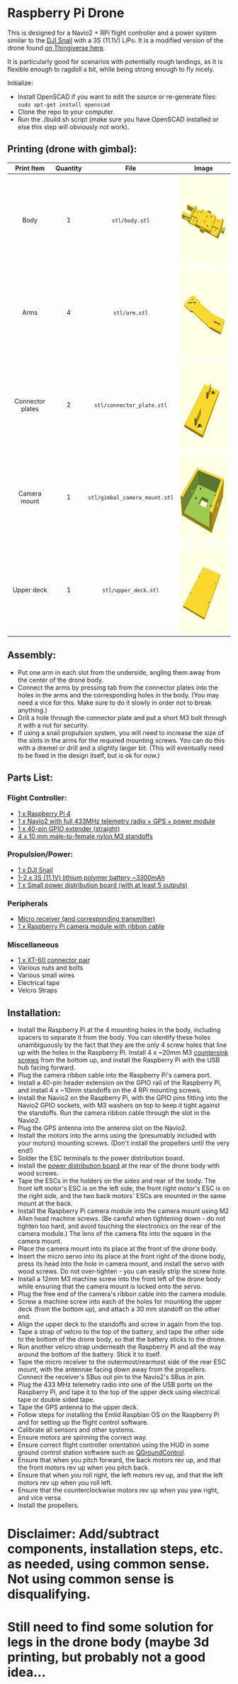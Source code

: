 # Raspberry Pi Drone

This is designed for a Navio2 + RPi flight controller and a power system similar to the [DJI Snail](https://www.dji.com/snail) with a 3S (11.1V) LiPo. It is a modified version of the drone found [on Thingiverse here](https://www.thingiverse.com/thing:2269010).

It is particularly good for scenarios with potentially rough landings, as it is flexible enough to ragdoll a bit, while being strong enough to fly nicely.

Initialize:
* Install OpenSCAD if you want to edit the source or re-generate files: `sudo apt-get install openscad`
* Clone the repo to your computer.
* Run the ./build.sh script (make sure you have OpenSCAD installed or else this step will obviously not work).

## Printing (drone with gimbal):

Print Item | Quantity | File | Image
:-: | :-: | :-: | :-: |
Body | 1 | `stl/body.stl` | <img src="png/body.png" alt="alt text" width="200" height="200">
Arms | 4 | `stl/arm.stl` | <img src="png/arm.png" alt="alt text" width="200" height="200">
Connector plates | 2 | `stl/connector_plate.stl` | <img src="png/connector_plate.png" alt="alt text" width="200" height="200">
Camera mount | 1 | `stl/gimbal_camera_mount.stl` | <img src="png/gimbal_camera_mount.png" alt="alt text" width="200" height="200">
Upper deck | 1 | `stl/upper_deck.stl` | <img src="png/upper_deck.png" alt="alt text" width="200" height="200">

## Assembly:
* Put one arm in each slot from the underside, angling them away from the center of the drone body.
* Connect the arms by pressing tab from the connector plates into the holes in the arms and the corresponding holes in the body. (You may need a vice for this. Make sure to do it slowly in order not to break anything.)
* Drill a hole through the connector plate and put a short M3 bolt through it with a nut for security.
* If using a snail propulsion system, you will need to increase the size of the slots in the arms for the required mounting screws. You can do this with a dremel or drill and a slightly larger bit. (This will eventually need to be fixed in the design itself, but is ok for now.)

## Parts List:
### Flight Controller:
* [1 x Raspberry Pi 4](https://www.raspberrypi.org/products/raspberry-pi-4-model-b/)
* [1 x Navio2 with full 433MHz telemetry radio + GPS + power module](https://navio2.emlid.com/)
* [1 x 40-pin GPIO extender (straight)](https://pimodules.com/wp-content/uploads/2019/06/40_Pin_Con.jpg)
* [4 x 10 mm male-to-female nylon M3 standoffs](https://ae01.alicdn.com/kf/HTB1ag2aPXXXXXcsXFXXq6xXFXXXz/50PCS-M3-Black-Nylon-Standoff-M3-5-6-8-10-12-15-18-20-25-30.jpg_640x640.jpg)
### Propulsion/Power:
* [1 x DJI Snail](https://www.dji.com/snail)
* [1-2 x 3S (11.1V) lithium polymer battery ~3300mAh](https://hobbyking.com/en_us/turnigy-battery-3300mah-3s-30c-lipo-pack-xt-60.html?___store=en_us)
* [1 x Small power distribution board (with at least 5 outputs)](https://www.amazon.com/LinsyRC-Distribution-Copper-Helicopter-Quadcopter/dp/B08H8GR53G/ref=sr_1_8?dchild=1&keywords=Power+Distribution+Board&qid=1632532148&sr=8-8)
### Peripherals
* [Micro receiver (and corresponding transmitter)](https://www.gravesrc.com/frsky-r-xsr-2-4ghz-16ch-micro-accst-receiver-with-s-bus-and-cppm.html)
* [1 x Raspberry Pi camera module with ribbon cable](https://www.raspberrypi.org/products/camera-module-v2/)
### Miscellaneous
* [1 x XT-60 connector pair](https://www.amazon.com/Amass-Bullet-Connector-Upgrated-Sheath/dp/B074PN6N4K)
* Various nuts and bolts
* Various small wires
* Electrical tape
* Velcro Straps

## Installation:
* Install the Raspberry Pi at the 4 mounting holes in the body, including spacers to separate it from the body. You can identify these holes unambiguously by the fact that they are the only 4 screw holes that line up with the holes in the Raspberry Pi. Install 4 x ~20mm M3 [countersink screws](https://m.media-amazon.com/images/I/41OX-HUqUYL.jpg) from the bottom up, and install the Raspberry Pi with the USB hub facing forward.
* Plug the camera ribbon cable into the Raspberry Pi's camera port.
* Install a 40-pin header extension on the GPIO rail of the Raspberry Pi, and install 4 x ~10mm standoffs on the 4 RPi mounting screws.
* Install the Navio2 on the Raspberry Pi, with the GPIO pins fitting into the Navio2 GPIO sockets, with M3 washers on top to keep it tight against the standoffs. Run the camera ribbon cable through the slot in the Navio2.
* Plug the GPS antenna into the antenna slot on the Navio2.
* Install the motors into the arms using the (presumably included with your motors) mounting screws. (Don't install the propellers until the very end!)
* Solder the ESC terminals to the power distribution board.
* Install the [power distribution board](https://www.dronetrest.com/uploads/db5290/original/2X/0/03304f2ce1f00f086263f404fa10f85d59372267.jpg) at the rear of the drone body with wood screws.
* Tape the ESCs in the holders on the sides and rear of the body. The front left motor's ESC is on the left side, the front right motor's ESC is on the right side, and the two back motors' ESCs are mounted in the same mount at the back.
* Install the Raspberry Pi camera module into the camera mount using M2 Allen head machine screws. (Be careful when tightening down - do not tighten too hard, and avoid touching the electronics on the rear of the camera module.) The lens of the camera fits into the square in the camera mount.
* Place the camera mount into its place at the front of the drone body.
* Insert the micro servo into its place at the front right of the drone body, press its head into the hole in camera mount, and install the servo with wood screws. Do not over-tighten - you can easily strip the screw hole.
* Install a 12mm M3 machine screw into the front left of the drone body while ensuring that the camera mount is locked onto the servo.
* Plug the free end of the camera's ribbon cable into the camera module.
* Screw a machine screw into each of the holes for mounting the upper deck (from the bottom up), and attach a 30 mm standoff on the other end.
* Align the upper deck to the standoffs and screw in again from the top.
* Tape a strap of velcro to the top of the battery, and tape the other side to the bottom of the drone body, so that the battery sticks to the drone.
* Run another velcro strap underneath the Raspberry Pi and all the way around the bottom of the battery. Stick it to itself.
* Tape the micro receiver to the outermost/rearmost side of the rear ESC mount, with the antennae facing down away from the propellers. Connect the receiver's SBus out pin to the Navio2's SBus in pin.
* Plug the 433 MHz telemetry radio into one of the USB ports on the Raspberry Pi, and tape it to the top of the upper deck using electrical tape or double sided tape.
* Tape the GPS antenna to the upper deck.
* Follow steps for installing the Emlid Raspbian OS on the Raspberry Pi and for setting up the flight control software.
* Calibrate all sensors and other systems.
* Ensure motors are spinning the correct way.
* Ensure correct flight controller orientation using the HUD in some ground control station software such as [QGroundControl](https://docs.qgroundcontrol.com/master/en/getting_started/download_and_install.html).
* Ensure that when you pitch forward, the back motors rev up, and that the front motors rev up when you pitch back.
* Ensure that when you roll right, the left motors rev up, and that the left motors rev up when you roll left.
* Ensure that the counterclockwise motors rev up when you yaw right, and vice versa.
* Install the propellers.

# Disclaimer: Add/subtract components, installation steps, etc. as needed, using common sense. Not using common sense is disqualifying.

# Still need to find some solution for legs in the drone body (maybe 3d printing, but probably not a good idea...
